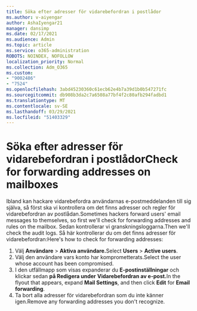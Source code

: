 ```yaml
---
title: Söka efter adresser för vidarebefordran i postlådor
ms.author: v-aiyengar
author: AshaIyengar21
manager: dansimp
ms.date: 02/17/2021
ms.audience: Admin
ms.topic: article
ms.service: o365-administration
ROBOTS: NOINDEX, NOFOLLOW
localization_priority: Normal
ms.collection: Adm_O365
ms.custom:
- "9002486"
- "7524"
ms.openlocfilehash: 3abd45230360c61ecb62e4b7a39d1b0b547271fc
ms.sourcegitcommit: db908b3da2c7a6508a77bf4f2c80afb294fadbd1
ms.translationtype: MT
ms.contentlocale: sv-SE
ms.lasthandoff: 03/29/2021
ms.locfileid: "51403329"
---
```

# <a name="check-for-forwarding-addresses-on-mailboxes"></a><span data-ttu-id="2d2c1-102">Söka efter adresser för vidarebefordran i postlådor</span><span class="sxs-lookup"><span data-stu-id="2d2c1-102">Check for forwarding addresses on mailboxes</span></span>

<span data-ttu-id="2d2c1-103">Ibland kan hackare vidarebefordra användarnas e-postmeddelanden till sig själva, så först ska vi kontrollera om det finns adresser och regler för vidarebefordran av postlådan.</span><span class="sxs-lookup"><span data-stu-id="2d2c1-103">Sometimes hackers forward users' email messages to themselves, so first we'll check for forwarding addresses and rules on the mailbox.</span></span> <span data-ttu-id="2d2c1-104">Sedan kontrollerar vi granskningsloggarna.</span><span class="sxs-lookup"><span data-stu-id="2d2c1-104">Then we'll check the audit logs.</span></span> <span data-ttu-id="2d2c1-105">Så här kontrollerar du om det finns adresser för vidarebefordran:</span><span class="sxs-lookup"><span data-stu-id="2d2c1-105">Here's how to check for forwarding addresses:</span></span>

1. <span data-ttu-id="2d2c1-106">Välj **Användare**  >  **Aktiva användare.**</span><span class="sxs-lookup"><span data-stu-id="2d2c1-106">Select **Users** > **Active users**.</span></span>
1. <span data-ttu-id="2d2c1-107">Välj den användare vars konto har komprometterats.</span><span class="sxs-lookup"><span data-stu-id="2d2c1-107">Select the user whose account has been compromised.</span></span>
1. <span data-ttu-id="2d2c1-108">I den utfällmapp som visas expanderar du **E-postinställningar** och klickar sedan **på Redigera under** **Vidarebefordran av e-post.**</span><span class="sxs-lookup"><span data-stu-id="2d2c1-108">In the flyout that appears, expand **Mail Settings**, and then click **Edit** for **Email forwarding**.</span></span>
1. <span data-ttu-id="2d2c1-109">Ta bort alla adresser för vidarebefordran som du inte känner igen.</span><span class="sxs-lookup"><span data-stu-id="2d2c1-109">Remove any forwarding addresses you don't recognize.</span></span>